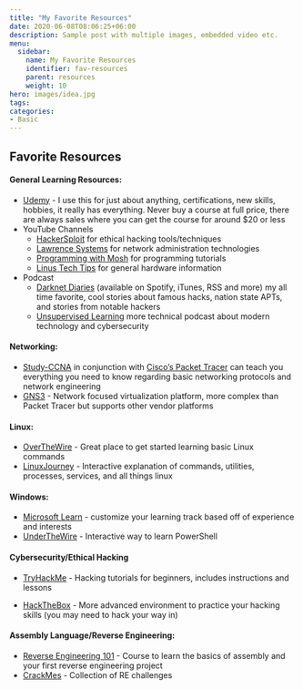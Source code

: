 ```yaml
---
title: "My Favorite Resources"
date: 2020-06-08T08:06:25+06:00
description: Sample post with multiple images, embedded video etc.
menu:
  sidebar:
    name: My Favorite Resources
    identifier: fav-resources
    parent: resources
    weight: 10
hero: images/idea.jpg
tags:
categories:
- Basic
---
```


## Favorite Resources

#### General Learning Resources:

*   [Udemy](https://www.udemy.com/) - I use this for just about anything, certifications, new skills, hobbies, it really has everything. Never buy a course at full price, there are always sales where you can get the course for around $20 or less
*   YouTube Channels
    *   [HackerSploit](https://www.youtube.com/c/HackerSploit/featured) for ethical hacking tools/techniques
    *   [Lawrence Systems](https://www.youtube.com/channel/UCHkYOD-3fZbuGhwsADBd9ZQ) for network administration technologies
    *   [Programming with Mosh](https://www.youtube.com/channel/UCWv7vMbMWH4-V0ZXdmDpPBA) for programming tutorials
    *   [Linus Tech Tips](https://www.youtube.com/channel/UCXuqSBlHAE6Xw-yeJA0Tunw) for general hardware information
*   Podcast
    *   [Darknet Diaries](https://darknetdiaries.com/) (available on Spotify, iTunes, RSS and more) my all time favorite, cool stories about famous hacks, nation state APTs, and stories from notable hackers
    *   [Unsupervised Learning](https://danielmiessler.com/podcast/) more technical podcast about modern technology and cybersecurity

#### Networking:

*   [Study-CCNA](https://study-ccna.com/) in conjunction with [Cisco’s Packet Tracer](https://www.netacad.com/courses/packet-tracer) can teach you everything you need to know regarding basic networking protocols and network engineering
*   [GNS3](https://www.gns3.com/) - Network focused virtualization platform, more complex than Packet Tracer but supports other vendor platforms

#### Linux:

*   [OverTheWire](https://overthewire.org/wargames/) - Great place to get started learning basic Linux commands
*   [LinuxJourney](https://linuxjourney.com/) - Interactive explanation of commands, utilities, processes, services, and all things linux

#### Windows:

*   [Microsoft Learn](https://docs.microsoft.com/en-us/learn/) - customize your learning track based off of experience and interests
*   [UnderTheWire](https://www.underthewire.tech/century/century.htm) - Interactive way to learn PowerShell

#### Cybersecurity/Ethical Hacking

*   [TryHackMe](https://tryhackme.com/paths) - Hacking tutorials for beginners, includes instructions and lessons
    
*   [HackTheBox](https://www.hackthebox.eu/) - More advanced environment to practice your hacking skills (you may need to hack your way in)
    

#### Assembly Language/Reverse Engineering:

*   [Reverse Engineering 101](https://malwareunicorn.org/workshops/re101.html#0) - Course to learn the basics of assembly and your first reverse engineering project
*   [CrackMes](https://crackmes.one/) - Collection of RE challenges
